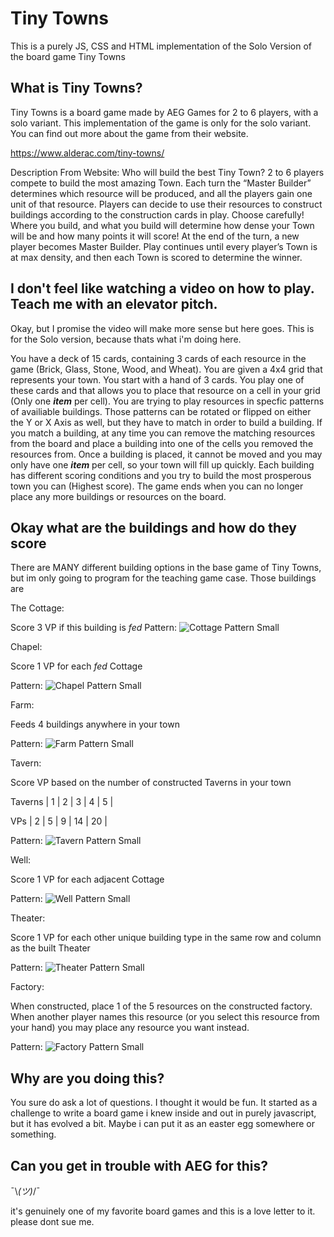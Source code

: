 Tiny Towns
=======
This is a purely JS, CSS and HTML implementation of the Solo Version of the board game Tiny Towns

What is Tiny Towns?
-------
Tiny Towns is a board game made by AEG Games for 2 to 6 players, with a solo variant. This implementation of the game is only for the solo variant. You can find out more about the game from their website.

https://www.alderac.com/tiny-towns/

Description From Website:
Who will build the best Tiny Town?
2 to 6 players compete to build the most amazing Town. Each turn the “Master Builder” determines which resource will be produced, and all the players gain one unit of that resource. Players can decide to use their resources to construct buildings according to the construction cards in play. Choose carefully! Where you build, and what you build will determine how dense your Town will be and how many points it will score! At the end of the turn, a new player becomes Master Builder. Play continues until every player’s Town is at max density, and then each Town is scored to determine the winner.

I don't feel like watching a video on how to play. Teach me with an elevator pitch.
-------
Okay, but I promise the video will make more sense but here goes. This is for the Solo version, because thats what i'm doing here.

You have a deck of 15 cards, containing 3 cards of each resource in the game (Brick, Glass, Stone, Wood, and Wheat). You are given a 4x4 grid that represents your town. You start with a hand of 3 cards. You play one of these cards and that allows you to place that resource on a cell in your grid (Only one _**item**_ per cell). You are trying to play resources in specfic patterns of availiable buildings. Those patterns can be rotated or flipped on either the Y or X Axis as well, but they have to match in order to build a building. If you match a building, at any time you can remove the matching resources from the board and place a building into one of the cells you removed the resources from. Once a building is placed, it cannot be moved and you may only have one _**item**_ per cell, so your town will fill up quickly. Each building has different scoring conditions and you try to build the most prosperous town you can (Highest score). The game ends when you can no longer place any more buildings or resources on the board.

Okay what are the buildings and how do they score
-------
There are MANY different building options in the base game of Tiny Towns, but im only going to program for the teaching game case. Those buildings are

The Cottage:

Score 3 VP if this building is _fed_
Pattern:
![Cottage Pattern Small](https://user-images.githubusercontent.com/51708157/149029214-9de6b200-e4f5-4947-89d4-d5429aaec0ae.png)

Chapel:

Score 1 VP for each _fed_ Cottage

Pattern:
![Chapel Pattern Small](https://user-images.githubusercontent.com/51708157/149029196-4f1e1848-5f8d-44b6-b5a3-175dd5561bf4.png)

Farm:

Feeds 4 buildings anywhere in your town

Pattern:
![Farm Pattern Small](https://user-images.githubusercontent.com/51708157/149029181-c98f3292-8811-4bb1-8fd2-cc75fd2cdcc6.png)

Tavern:

Score VP based on the number of constructed Taverns in your town

Taverns |  1  |  2  |  3  |  4  |  5  |

VPs     |  2  |  5  |  9  |  14 |  20 |

Pattern:
![Tavern Pattern Small](https://user-images.githubusercontent.com/51708157/149029169-065e4612-44d6-453f-91b0-d1349964bf61.png)

Well:

Score 1 VP for each adjacent Cottage

Pattern:
![Well Pattern Small](https://user-images.githubusercontent.com/51708157/149029154-b68d91ad-22dd-469f-bb40-9a58c68e174a.png)

Theater:

Score 1 VP for each other unique building type in the same row and column as the built Theater

Pattern:
![Theater Pattern Small](https://user-images.githubusercontent.com/51708157/149029136-057daee1-6c88-474e-8f72-3ab8c87dfddc.png)

Factory:

When constructed, place 1 of the 5 resources on the constructed factory. When another player names this resource (or you select this resource from your hand) you may place any resource you want instead.

Pattern:
![Factory Pattern Small](https://user-images.githubusercontent.com/51708157/149029116-0e17f31e-e78b-4826-90b2-554c429f4554.png)

Why are you doing this?
-------
You sure do ask a lot of questions. I thought it would be fun. It started as a challenge to write a board game i knew inside and out in purely javascript, but it has evolved a bit. Maybe i can put it as an easter egg somewhere or something.

Can you get in trouble with AEG for this?
-------
¯\\_(ツ)_/¯

it's genuinely one of my favorite board games and this is a love letter to it. please dont sue me.
